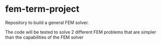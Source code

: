 # fem-term-project
Repository to build a general FEM solver.

The code will be tested to solve 2 different FEM problems that are simpler than the capabilities of the FEM solver